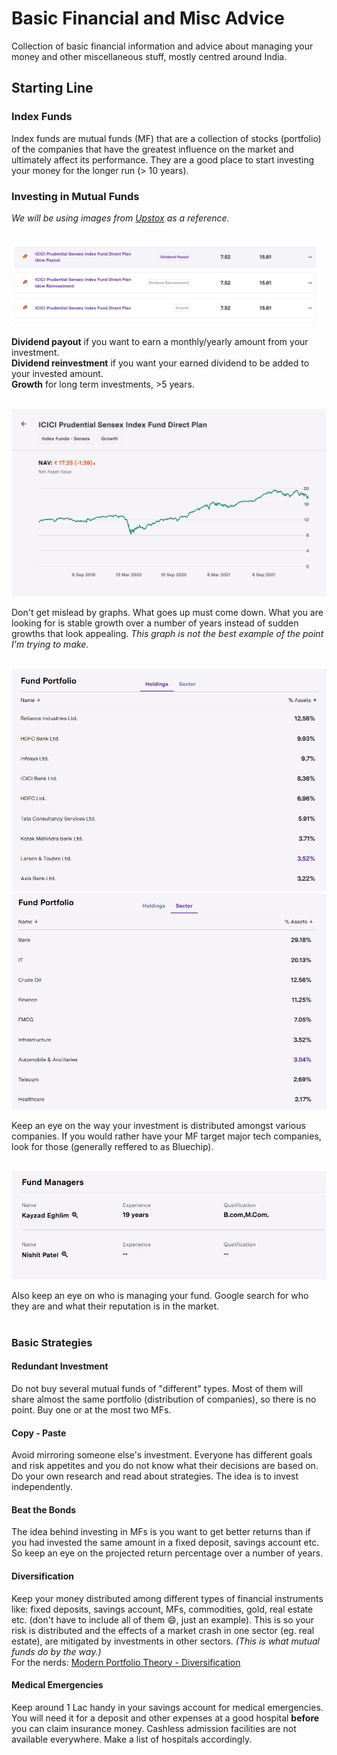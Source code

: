 # Basic Financial and Misc Advice
Collection of basic financial information and advice about managing your money and other miscellaneous stuff, mostly centred around India.

## Starting Line

### Index Funds

Index funds are mutual funds (MF) that are a collection of stocks (portfolio) of the companies that have the greatest influence on the market and ultimately affect its performance. They are a good place to start investing your money for the longer run (> 10 years).

### Investing in Mutual Funds

*We will be using images from [Upstox](https://upstox.com/mutual-funds) as a reference.*<br><br>

![Payout Types](images/payouts.png)

**Dividend payout** if you want to earn a monthly/yearly amount from your investment.<br>
**Dividend reinvestment** if you want your earned dividend to be added to your invested amount.<br>
**Growth** for long term investments, >5 years.<br><br>

![NAV Graph](images/graph.png)

Don't get mislead by graphs. What goes up must come down. What you are looking for is stable growth over a number of years instead of sudden growths that look appealing. *This graph is not the best example of the point I'm trying to make.*<br><br>

![Portfolio](images/distribution1.png)
![Portfolio](images/distribution2.png)

Keep an eye on the way your investment is distributed amongst various companies. If you would rather have your MF target major tech companies, look for those (generally reffered to as Bluechip).<br><br>

![Manager](images/manager.png)

Also keep an eye on who is managing your fund. Google search for who they are and what their reputation is in the market.<br><br>

### Basic Strategies

#### Redundant Investment

Do not buy several mutual funds of "different" types. Most of them will share almost the same portfolio (distribution of companies), so there is no point. Buy one or at the most two MFs.<br>

#### Copy - Paste
Avoid mirroring someone else's investment. Everyone has different goals and risk appetites and you do not know what their decisions are based on. Do your own research and read about strategies. The idea is to invest independently.<br>

#### Beat the Bonds

The idea behind investing in MFs is you want to get better returns than if you had invested the same amount in a fixed deposit, savings account etc. So keep an eye on the projected return percentage over a number of years.<br>

#### Diversification

Keep your money distributed among different types of financial instruments like: fixed deposits, savings account, MFs, commodities, gold, real estate etc. (don't have to include all of them 😄, just an example). This is so your risk is distributed and the effects of a market crash in one sector (eg. real estate), are mitigated by investments in other sectors. *(This is what mutual funds do by the way.)*<br>
For the nerds: [Modern Portfolio Theory - Diversification](https://en.wikipedia.org/wiki/Modern_portfolio_theory)

#### Medical Emergencies
Keep around 1 Lac handy in your savings account for medical emergencies. You will need it for a deposit and other expenses at a good hospital **before** you can claim insurance money. Cashless admission facilities are not available everywhere. Make a list of hospitals accordingly.<br>

